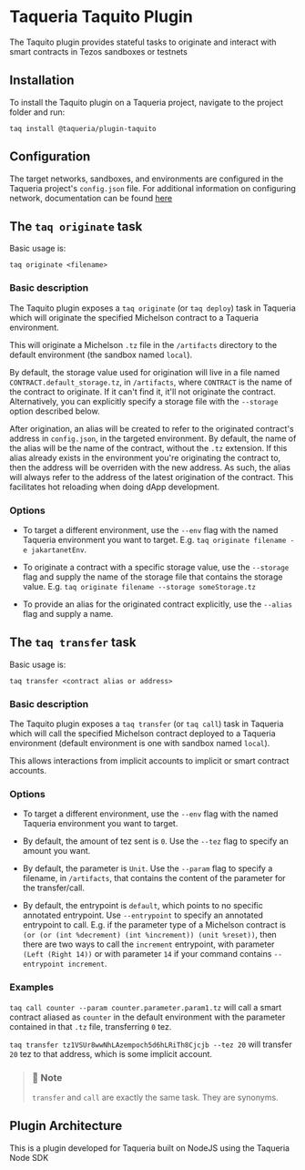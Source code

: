 # Taqueria Taquito Plugin

The Taquito plugin provides stateful tasks to originate and interact with smart contracts in Tezos sandboxes or testnets

## Installation

To install the Taquito plugin on a Taqueria project, navigate to the project folder and run:
```shell
taq install @taqueria/plugin-taquito
```

## Configuration

The target networks, sandboxes, and environments are configured in the Taqueria project's `config.json` file. For additional information on configuring network, documentation can be found [here](/docs/config/networks/)

##  The `taq originate` task

Basic usage is:

```shell
taq originate <filename>
```

### Basic description

The Taquito plugin exposes a `taq originate` (or `taq deploy`) task in Taqueria which will originate the specified Michelson contract to a Taqueria environment.

This will originate a Michelson `.tz` file in the `/artifacts` directory to the default environment (the sandbox named `local`).

By default, the storage value used for origination will live in a file named `CONTRACT.default_storage.tz`, in `/artifacts`, where `CONTRACT` is the name of the contract to originate. If it can't find it, it'll not originate the contract. Alternatively, you can explicitly specify a storage file with the `--storage` option described below.

After origination, an alias will be created to refer to the originated contract's address in `config.json`, in the targeted environment. By default, the name of the alias will be the name of the contract, without the `.tz` extension. If this alias already exists in the environment you're originating the contract to, then the address will be overriden with the new address. As such, the alias will always refer to the address of the latest origination of the contract. This facilitates hot reloading when doing dApp development.

### Options

- To target a different environment, use the `--env` flag with the named Taqueria environment you want to target. E.g. `taq originate filename -e jakartanetEnv`.

- To originate a contract with a specific storage value, use the `--storage` flag and supply the name of the storage file that contains the storage value. E.g. `taq originate filename --storage someStorage.tz`

- To provide an alias for the originated contract explicitly, use the `--alias` flag and supply a name.

##  The `taq transfer` task

Basic usage is:

```shell
taq transfer <contract alias or address>
```

### Basic description

The Taquito plugin exposes a `taq transfer` (or `taq call`) task in Taqueria which will call the specified Michelson contract deployed to a Taqueria environment (default environment is one with sandbox named `local`).

This allows interactions from implicit accounts to implicit or smart contract accounts.

### Options

- To target a different environment, use the `--env` flag with the named Taqueria environment you want to target.

- By default, the amount of tez sent is `0`. Use the `--tez` flag to specify an amount you want.

- By default, the parameter is `Unit`. Use the `--param` flag to specify a filename, in `/artifacts`, that contains the content of the parameter for the transfer/call.

- By default, the entrypoint is `default`, which points to no specific annotated entrypoint. Use `--entrypoint` to specify an annotated entrypoint to call. E.g. if the parameter type of a Michelson contract is `(or (or (int %decrement) (int %increment)) (unit %reset))`, then there are two ways to call the `increment` entrypoint, with parameter `(Left (Right 14))` or with parameter `14` if your command contains `--entrypoint increment`.

### Examples

`taq call counter --param counter.parameter.param1.tz` will call a smart contract aliased as `counter` in the default environment with the parameter contained in that `.tz` file, transferring `0` tez.

`taq transfer tz1VSUr8wwNhLAzempoch5d6hLRiTh8Cjcjb --tez 20` will transfer `20` tez to that address, which is some implicit account.

> ### :page_with_curl: Note
> `transfer` and `call` are exactly the same task. They are synonyms.

## Plugin Architecture

This is a plugin developed for Taqueria built on NodeJS using the Taqueria Node SDK
